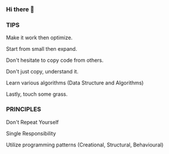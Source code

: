 ### Hi there 👋

### TIPS
Make it work then optimize.

Start from small then expand.

Don't hesitate to copy code from others.

Don't just copy, understand it.

Learn various algorithms (Data Structure and Algorithms)

Lastly, touch some grass.


### PRINCIPLES
Don't Repeat Yourself

Single Responsibility

Utilize programming patterns (Creational, Structural, Behavioural)
<!--
**JunSayke/JunSayke** is a ✨ _special_ ✨ repository because its `README.md` (this file) appears on your GitHub profile.

Here are some ideas to get you started:

- 🔭 I’m currently working on ...
- 🌱 I’m currently learning ...
- 👯 I’m looking to collaborate on ...
- 🤔 I’m looking for help with ...
- 💬 Ask me about ...
- 📫 How to reach me: ...
- 😄 Pronouns: ...
- ⚡ Fun fact: ...
-->
